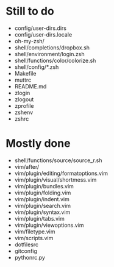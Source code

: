 Still to do
===========
- config/user-dirs.dirs
- config/user-dirs.locale
- oh-my-zsh/
- shell/completions/dropbox.sh
- shell/environment/login.zsh
- shell/functions/color/colorize.sh
- shell/config/*.zsh
- Makefile
- muttrc
- README.md
- zlogin
- zlogout
- zprofile
- zshenv
- zshrc

Mostly done
===========
- shell/functions/source/source_r.sh
- vim/after/
- vim/plugin/editing/formatoptions.vim
- vim/plugin/visual/shortmess.vim
- vim/plugin/bundles.vim
- vim/plugin/folding.vim
- vim/plugin/indent.vim
- vim/plugin/search.vim
- vim/plugin/syntax.vim
- vim/plugin/tabs.vim
- vim/plugin/viewoptions.vim
- vim/filetype.vim
- vim/scripts.vim
- dotfilesrc
- gitconfig
- pythonrc.py
